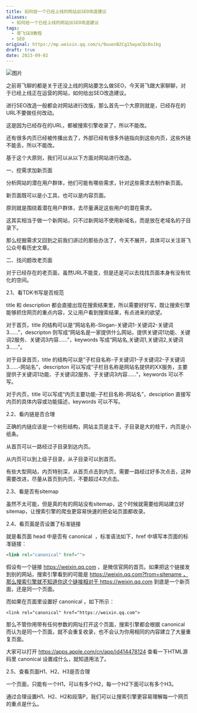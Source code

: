 ```yaml
---
title: 如何给一个已经上线的网站出SEO改造建议
aliases:
  - 如何给一个已经上线的网站出SEO改造建议
tags:
  - 哥飞SEO教程
  - SEO
original: https://mp.weixin.qq.com/s/9uuenB2Cg15wyaCQc0o1kg
draft: true
date: 2023-09-02
---
```

![图片](https://mmbiz.qpic.cn/sz_mmbiz_png/LBrX00GQeicv1ILHriajVoIElMuG1ZAAv4sN7DiaDhwdZOXML3FfSIibJD8DV3FDUZJOQVlzoGSlqtFbC1iaShdiaZKw/640?wx_fmt=png&tp=webp&wxfrom=5&wx_lazy=1&wx_co=1)

之前哥飞聊的都是关于还没上线的网站要怎么做SEO，今天哥飞跟大家聊聊，对于已经上线正在运营的网站，如何给出SEO改造建议。

进行SEO改造一般都会对网站进行改版，那么首先一个大原则就是，已经存在的URL不要做任何改动。

这是因为已经存在的URL，都被搜索引擎收录了，所以不能改。

还有很多内页已经被传播出去了，外部已经有很多外链指向到这些内页，这些外链不能丢，所以不能改。

基于这个大原则，我们可以从以下方面对网站进行改造。  

一、挖需求加新页面

分析网站的潜在用户群体，他们可能有哪些需求，针对这些需求去制作新页面。  

新页面既可以是小工具，也可以是内容页面。  

原则就是围绕着潜在用户群体，去尽量满足这些用户的潜在需求。  

这其实相当于做一个新网站，只不过新网站不使用新域名，而是放在老域名的子目录下。  

那么挖掘需求又回到之前我们讲过的那些办法了，今天不展开，具体可以关注哥飞公众号看历史文章。  


  

二、找问题改老页面

对于已经存在的老页面，虽然URL不能变，但是还是可以去找找页面本身有没有优化的空间。  

2.1、看TDK书写是否规范

title 和 description 都会直接出现在搜索结果里，所以需要好好写，既让搜索引擎能够抓住网页的重点内容，又让用户看到搜索结果，有点进来的欲望。

对于首页，title 的结构可以是“网站名称-Slogan-关键词1-关键词2-关键词3……”，descripton 则写成“网站名是一家提供什么网站，提供关键词1功能、关键词2服务、关键词3内容……”，keywords 写成“网站名,关键词1,关键词2,关键词3……”。

对于目录首页，title 的结构可以是“子栏目名称-子关键词1-子关键词2-子关键词3……-网站名”，descripton 可以写成“子栏目名称是网站名提供的XX服务，主要提供子关键词1功能、子关键词2服务、子关键词3内容……”，keywords 可以不写。  

对于内页，title 可以写成“内页主要功能-子栏目名称-网站名”，desciption 直接写内页的具体内容或功能描述，keywords 可以不写。

2.2、看内链是否合理  

正确的内链应该是一个树形结构，网站主页是主干，子目录是大的枝干，内页是小纸条。  

从首页可以一路经过子目录到达内页。  

从内页可以到上级子目录，从子目录可以到首页。

有些大型网站，内页特别深，从首页点击到内页，需要一路经过好多次点击，这种需要改进，尽量从首页到内页，不要超过4次点击。  

2.3、看是否有sitemap  

虽然不太可能，但是真的有的网站没有sitemap，这个时候就需要给网站建立好sitemap，让搜索引擎的爬虫更容易快速的把全站页面都收录。

2.4、看页面是否设置了标准链接

就是看页面 head 中是否有 canonical  ，标准语法如下，href 中填写本页面的标准链接：

```html
<link rel="canonical" href="">
```

假设有一个链接 https://weixin.qq.com ，是微信官网的首页。如果把这个链接发到别的网站，搜索引擎看到的可能是 https://weixin.qq.com?from=sitename ，那么搜索引擎就不知道你这个链接相对于 https://weixin.qq.com 到底是一个新页面，还是同一个页面。

而如果在页面里设置好 canonical ，如下所示：  

```btml
<link rel="canonical" href="https://weixin.qq.com">
```

那么不管你用带有任何参数的网址打开这个页面，搜索引擎都会根据 canonical 而认为是同一个页面，就不会重复收录，也不会认为你用相同的内容建立了大量重复页面。

大家可以打开 https://apps.apple.com/cn/app/id414478124 查看一下HTML源码里 canonical 设置成什么，就知道用法了。

2.5、查看页面H1、H2、H3是否合理

一个页面，只能有一个H1，可以有多个H2，每一个H2下面可以有多个H3。  

通过合理设置H1、H2、H2和段落P，我们可以让搜索引擎更容易理解每一个网页的重点是什么。  